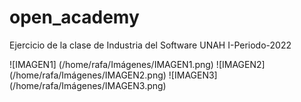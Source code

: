 # open_academy
Ejercicio de la clase de Industria del Software UNAH I-Periodo-2022

![IMAGEN1] (/home/rafa/Imágenes/IMAGEN1.png)
![IMAGEN2] (/home/rafa/Imágenes/IMAGEN2.png)
![IMAGEN3] (/home/rafa/Imágenes/IMAGEN3.png)
